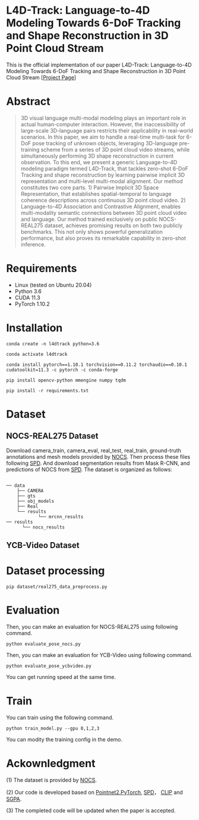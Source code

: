 # L4D-Track: Language-to-4D Modeling Towards 6-DoF Tracking and Shape Reconstruction in 3D Point Cloud Stream
This is the official implementation of our paper L4D-Track: Language-to-4D Modeling Towards 6-DoF Tracking and Shape Reconstruction in 3D Point Cloud Stream [[Project Page](https://s-jingtao.github.io/L4D-Track/)]

# Abstract
> 3D visual language multi-modal modeling plays an important role in actual human-computer interaction. However, the inaccessibility of large-scale 3D-language pairs restricts their applicability in real-world scenarios. 
In this paper, we aim to handle a real-time multi-task for 6-DoF pose tracking of unknown objects, leveraging 3D-language pre-training scheme from a series of 3D point cloud video streams, while simultaneously performing 3D shape reconstruction in current observation. To this end, we present a generic Language-to-4D modeling paradigm termed L4D-Track, that tackles zero-shot 6-DoF Tracking and shape reconstruction by learning pairwise implicit 3D representation and multi-level multi-modal alignment. Our method constitutes two core parts. 1) Pairwise Implicit 3D Space Representation, that establishes spatial-temporal to language coherence descriptions across continuous 3D point cloud video. 2) Language-to-4D Association and Contrastive Alignment, enables multi-modality semantic connections between 3D point cloud video and language. Our method trained exclusively on public NOCS-REAL275 dataset, achieves promising results on both two publicly benchmarks. This not only shows powerful generalization performance, but also proves its remarkable capability in zero-shot inference.

# Requirements
- Linux (tested on Ubuntu 20.04)
- Python 3.6
- CUDA 11.3
- PyTorch 1.10.2
  
# Installation
~~~
conda create -n l4dtrack python=3.6

conda activate l4dtrack

conda install pytorch==1.10.1 torchvision==0.11.2 torchaudio==0.10.1 cudatoolkit=11.3 -c pytorch -c conda-forge

pip install opencv-python mmengine numpy tqdm

pip install -r requirements.txt
~~~

# Dataset

## NOCS-REAL275 Dataset

Download camera_train, camera_eval, real_test, real_train, ground-truth annotations and mesh models provided by [NOCS](https://github.com/hughw19/NOCS_CVPR2019).
Then process these files following [SPD](https://github.com/mentian/object-deformnet). And download segmentation results from Mask R-CNN, and predictions of NOCS from [SPD](https://github.com/mentian/object-deformnet).
The dataset is organized as follows:
~~~

── data
    ├── CAMERA
    ├── gts
    ├── obj_models
    ├── Real
    └── results
            └── mrcnn_results   
── results
      └── nocs_results
~~~

## YCB-Video Dataset

# Dataset processing
~~~
pip dataset/real275_data_preprocess.py
~~~

# Evaluation

Then, you can make an evaluation for NOCS-REAL275 using following command.
~~~
python evaluate_pose_nocs.py
~~~
Then, you can make an evaluation for YCB-Video using following command.
~~~
python evaluate_pose_ycbvideo.py
~~~

You can get running speed at the same time.

# Train
You can train using the following command.
~~~
python train_model.py --gpu 0,1,2,3
~~~
You can modity the training config in the demo.

# Ackownledgment
(1) The dataset is provided by [NOCS](https://github.com/hughw19/NOCS_CVPR2019). 

(2) Our code is developed based on [Pointnet2.PyTorch](https://github.com/sshaoshuai/Pointnet2.PyTorch), [SPD](https://github.com/mentian/object-deformnet)， [CLIP](https://github.com/openai/CLIP) and [SGPA](https://github.com/ck-kai/SGPA).

(3) The completed code will be updated when the paper is accepted.

